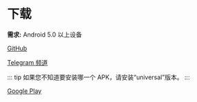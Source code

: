 # 下载

**需求:** Android 5.0 以上设备

[GitHub](https://github.com/tehcneko/nekogram-files/releases)

[Telegram 频道](https://t.me/NekogramAPKs)

::: tip
如果您不知道要安装哪一个 APK，请安装“universal”版本。
:::

[Google Play](https://play.google.com/store/apps/details?id=tw.nekomimi.nekogram) <Badge text="更新较慢" type="warning"/>
